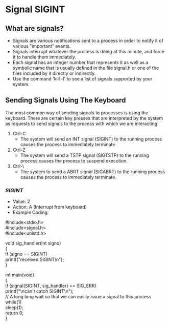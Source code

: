 # **Signal SIGINT**

## What are signals?
* Signals are various notifications sent to a process in order to notify it of various "important" events.
* Signals interrupt whatever the process is doing at this minute, and force it to handle them immediately.
* Each signal has an integer number that represents it as well as a symbolic name that is usually defined in the file signal.h or one of the files included by it directly or indirectly.
* Use the command 'kill -l' to see a list of signals supported by your system.

## Sending Signals Using The Keyboard
The most common way of sending signals to processes is using the keyboard. There are certain key presses that are interpreted by the system as requests to send signals to the process with which we are interacting:
1. Ctrl-C
     *  The system will send an INT signal (SIGINT) to the running process causes the process to immediately terminate
2. Ctrl-Z
     *  The system will send a TSTP signal (SIGTSTP) to the running process causes the process to suspend execution.
3. Ctrl-\
     * The system to send a ABRT signal (SIGABRT) to the running process causes the process to immediately terminate.

### _SIGINT_
  * Value: 2
  * Action: A (Interrupt from keyboard)
  * Example Coding:

#include<stdio.h>  
#include<signal.h>  
#include<unistd.h>  
  
void sig_handler(int signo)  
{  
if (signo == SIGINT)    
  printf("received SIGINT\n");  
}  
  
int main(void)  
{  
if (signal(SIGINT, sig_handler) == SIG_ERR)  
  printf("\ncan't catch SIGINT\n");  
// A long long wait so that we can easily issue a signal to this process  
while(1)   
  sleep(1);  
return 0;  
}  

